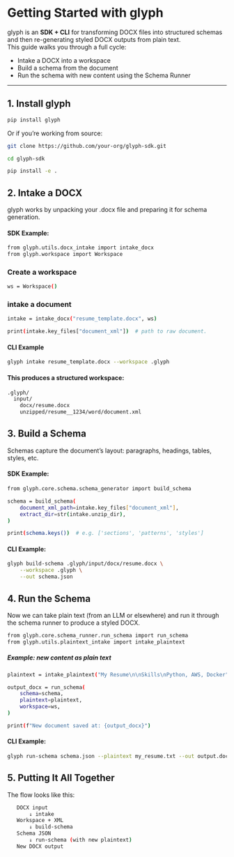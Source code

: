 # Getting Started with glyph

glyph is an **SDK + CLI** for transforming DOCX files into structured schemas and then re-generating styled DOCX outputs from plain text.  
This guide walks you through a full cycle:

- Intake a DOCX into a workspace  
- Build a schema from the document  
- Run the schema with new content using the Schema Runner  

---

## 1. Install glyph

```bash
pip install glyph
```

Or if you’re working from source:


```bash
git clone https://github.com/your-org/glyph-sdk.git
```

```bash
cd glyph-sdk
```

```bash
pip install -e .
```


## 2. Intake a DOCX
glyph works by unpacking your .docx file and preparing it for schema generation.


#### SDK Example:

```bash
from glyph.utils.docx_intake import intake_docx
from glyph.workspace import Workspace
```

### Create a workspace
```bash
ws = Workspace()
```
### intake a document
```bash
intake = intake_docx("resume_template.docx", ws)
```

```bash
print(intake.key_files["document_xml"])  # path to raw document.
```

#### CLI Example


```bash
glyph intake resume_template.docx --workspace .glyph
```

#### This produces a structured workspace:

```bash
.glyph/
  input/
    docx/resume.docx
    unzipped/resume__1234/word/document.xml
```

## 3. Build a Schema
Schemas capture the document’s layout: paragraphs, headings, tables, styles, etc.

#### SDK Example:

```bash
from glyph.core.schema.schema_generator import build_schema
```

```bash
schema = build_schema(
    document_xml_path=intake.key_files["document_xml"],
    extract_dir=str(intake.unzip_dir),
)
```

```bash
print(schema.keys())  # e.g. ['sections', 'patterns', 'styles']
```

#### CLI Example:

```bash
glyph build-schema .glyph/input/docx/resume.docx \
    --workspace .glyph \
    --out schema.json
```

## 4. Run the Schema
Now we can take plain text (from an LLM or elsewhere) and run it through the schema runner to produce a styled DOCX.

```bash
from glyph.core.schema_runner.run_schema import run_schema
from glyph.utils.plaintext_intake import intake_plaintext
```

##### Example: new content as plain text

```bash
plaintext = intake_plaintext("My Resume\n\nSkills\nPython, AWS, Docker")
```

```bash
output_docx = run_schema(
    schema=schema,
    plaintext=plaintext,
    workspace=ws,
)
```

```bash
print(f"New document saved at: {output_docx}")
```

#### CLI Example:

```bash
glyph run-schema schema.json --plaintext my_resume.txt --out output.docx
```

## 5. Putting It All Together
The flow looks like this:

```bash
   DOCX input
       ↓ intake
   Workspace + XML
       ↓ build-schema
   Schema JSON
       ↓ run-schema (with new plaintext)
   New DOCX output
```